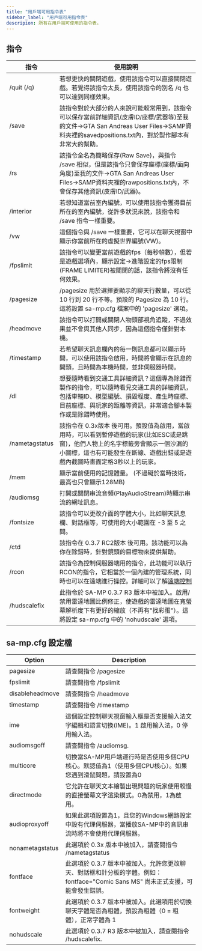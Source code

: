 ```yaml
---
title: "用戶端可用指令表"
sidebar_label: "用戶端可用指令表"
descripion: 所有在用戶端可使用的指令表。
---
```


## 指令

| 指令        | 使用說明                                                                                                                                                                                                                                                                                                          |
| -------------- | -------------------------------------------------------------------------------------------------------------------------------------------------------------------------------------------------------------------------------------------------------------------------------------------------------------------- |
| /quit (/q)     | 若想更快的關閉遊戲，使用該指令可以直接關閉遊戲。若覺得該指令太長，使用該指令的別名 /q 也可以達到同樣效果。                                                                                                                                                                                                  |
| /save          | 該指令對於大部分的人來說可能較常用到，該指令可以保存當前詳細資訊(皮膚ID/座標/武器等)至我的文件->GTA San Andreas User Files->SAMP資料夾裡的savedpositions.txt內，對於製作腳本有非常大的幫助。                                                                             |
| /rs            | 該指令全名為簡略保存(Raw Save)，與指令 /save 相似，但是該指令只會保存座標(座標/面向角度)至我的文件->GTA San Andreas User Files->SAMP資料夾裡的rawpositions.txt內，不會保存其他資訊(皮膚ID/武器)。                                                                                                                    |
| /interior      | 若想知道當前室內編號，可以使用該指令獲得目前所在的室內編號，從許多狀況來說，該指令和 /save 指令一樣重要。                                                                                                                                                                                                                            |
| /vw            | 這個指令與 /save 一樣重要，它可以在聊天視窗中顯示你當前所在的虛擬世界編號(VW)。  
| /fpslimit      | 該指令可以變更當前遊戲的fps（每秒幀數），但若是遊戲選項內，顯示設定->進階設定的fps限制(FRAME LIMITER)被關閉的話，該指令將沒有任何效果。                                                                                       |
| /pagesize      | /pagesize 用於選擇要顯示的聊天行數量，可以從 10 行到 20 行不等。預設的 Pagesize 為 10 行。這將設置 sa-mp.cfg 檔案中的 'pagesize' 選項。        
| /headmove      | 該指令可以打開或關閉人物頭部視角追蹤，不過效果並不會與其他人同步，因為這個指令僅針對本機。                                                                                                                                                                           |
| /timestamp     | 若希望聊天訊息欄內的每一則訊息都可以顯示時間，可以使用該指令啟用，時間將會顯示在訊息的開頭，且時間為本機時間，並非伺服器時間。                                                                                                                                                                     |
| /dl            | 想要隨時看到交通工具詳細資訊？這個專為除錯而製作的指令，可以隨時看見交通工具的詳細資訊，包括車輛ID、模型編號、損毀程度、產生時座標、目前座標、與玩家的距離等資訊，非常適合腳本製作或是除錯時使用。                                                                     |
| /nametagstatus | 該指令在 0.3x版本 後可用。預設值為啟用，當啟用時，可以看到暫停遊戲的玩家(比如ESC或是跳窗)，他們人物上的名字標籤旁會顯示一個沙漏的小圖標，這也有可能發生在斷線、遊戲出錯或是遊戲內截圖時畫面定格3秒以上的玩家。  |
| /mem           | 顯示當前使用的記憶體量。 (不過礙於當時技術，最高也只會顯示128MB)                                                                                                                                                                                                                                 |
| /audiomsg      | 打開或關閉串流音頻(PlayAudioStream)時顯示串流的網址訊息。                                                                                                                                                                                                                                         |
| /fontsize      | 該指令可以更改介面的字體大小，比如聊天訊息欄、對話框等，可使用的大小範圍在 -3 至 5 之間。                                                                                                                                                                                                                                     |
| /ctd           | 該指令在 0.3.7 RC2版本 後可用。該功能可以為你在除錯時，針對鏡頭的目標物來提供幫助。                                                                                                                                                                                                                  |
| /rcon          | 該指令為控制伺服器端用的指令，此功能可以執行RCON的指令，它相當於一個內建的管理系統，同時也可以在遠端進行操控。詳細可以了解[遠端控制](../server/ControllingServer#using-rcon)                                                                                                       |
| /hudscalefix   | 此指令於 SA-MP 0.3.7 R3 版本中被加入。啟用/禁用雷達地圖比例修正，使遊戲的雷達地圖在寬螢幕解析度下有更好的縮放（不再有"找彩蛋"）。這將設定 sa-mp.cfg 中的 'nohudscale' 選項。  

## sa-mp.cfg 設定檔

| Option          | Description                                                                                                                                                                                  |
|-----------------|----------------------------------------------------------------------------------------------------------------------------------------------------------------------------------------------|
| pagesize        | 請查閱指令  /pagesize                                                                                                                                                                               |
| fpslimit        | 請查閱指令 /fpslimit                                                                                                                                                                               |
| disableheadmove | 請查閱指令 /headmove                                                                                                                                                                               |
| timestamp       | 請查閱指令 /timestamp                                                                                                                                                                              |
| ime             | 這個設定控制聊天視窗輸入框是否支援輸入法文字編輯和語言切換(IME)。1 啟用輸入法，0 停用輸入法。                                                         |
| audiomsgoff     | 請查閱指令 /audiomsg.                                                                                                                                                |
| multicore       | 切換當SA-MP用戶端運行時是否使用多個CPU核心。默認值為1（使用多個CPU核心）。如果您遇到滑鼠問題，請設置為0  |
| directmode      | 它允許在聊天文本繪製出現問題的玩家使用較慢的直接螢幕文字渲染模式。0為禁用，1為啟用。                        |
| audioproxyoff   | 如果此選項設置為1，且您的Windows網路設定中設有代理伺服器，當播放SA-MP中的音訊串流時將不會使用代理伺服器。 |
| nonametagstatus | 此選項於 0.3x 版本中被加入，請查閱指令 /nametagstatus                                                                                                                                           |
| fontface        | 此選項於 0.3.7 版本中被加入。允許您更改聊天、對話框和計分板的字體。例如：fontface="Comic Sans MS" 尚未正式支援，可能會發生錯誤。          |
| fontweight      | 此選項於 0.3.7 版本中被加入。此選項用於切換聊天字體是否為粗體，預設為粗體（0 = 粗體），正常字體為 1                                                                |
| nohudscale      | 此選項於 0.3.7 R3 版本中被加入，請查閱指令 /hudscalefix.                                                                                                                                         |
